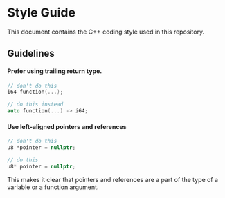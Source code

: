 
# Style Guide

This document contains the C++ coding style used in this repository.

## Guidelines

#### Prefer using trailing return type.

```cpp
// don't do this
i64 function(...);

// do this instead
auto function(...) -> i64;
```

#### Use left-aligned pointers and references

```cpp
// don't do this
u8 *pointer = nullptr;

// do this
u8* pointer = nullptr;
```
This makes it clear that pointers and references are a part of the type of a
variable or a function argument.


